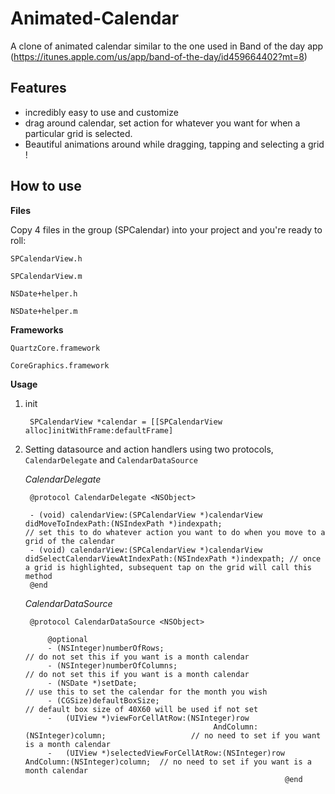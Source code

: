 Animated-Calendar
=================

A clone of animated calendar similar to the one used in Band of the day app (https://itunes.apple.com/us/app/band-of-the-day/id459664402?mt=8)

Features
---------
* incredibly easy to use and customize
* drag around calendar, set action for whatever you want for when a particular grid is selected.
* Beautiful animations around while dragging, tapping and selecting a grid !

How to use
-----------
**Files**

Copy 4 files in the group (SPCalendar) into your project and you're ready to roll:

`SPCalendarView.h`

`SPCalendarView.m`

`NSDate+helper.h`

`NSDate+helper.m`

**Frameworks**

`QuartzCore.framework`

`CoreGraphics.framework`

**Usage**

1. init


	
		SPCalendarView *calendar = [[SPCalendarView alloc]initWithFrame:defaultFrame]
		
		
2. Setting datasource and action handlers using two protocols, `CalendarDelegate` and `CalendarDataSource`

	*CalendarDelegate*
	
		@protocol CalendarDelegate <NSObject>

		- (void) calendarView:(SPCalendarView *)calendarView didMoveToIndexPath:(NSIndexPath *)indexpath;								// set this to do whatever action you want to do when you move to a grid of the calendar
		- (void) calendarView:(SPCalendarView *)calendarView didSelectCalendarViewAtIndexPath:(NSIndexPath *)indexpath; // once a grid is highlighted, subsequent tap on the grid will call this method
		@end

	*CalendarDataSource*
	
		@protocol CalendarDataSource <NSObject>

			@optional
			- (NSInteger)numberOfRows;															// do not set this if you want is a month calendar
			- (NSInteger)numberOfColumns;														// do not set this if you want is a month calendar
			- (NSDate *)setDate;																		// use this to set the calendar for the month you wish
			- (CGSize)defaultBoxSize;																// default box size of 40X60 will be used if not set
			-	(UIView *)viewForCellAtRow:(NSInteger)row
												 AndColumn:(NSInteger)column;					// no need to set if you want is a month calendar
			-	(UIView *)selectedViewForCellAtRow:(NSInteger)row AndColumn:(NSInteger)column;	// no need to set if you want is a month calendar
																 @end






